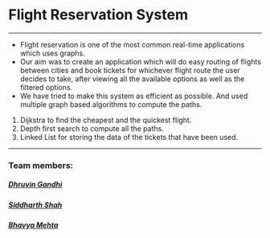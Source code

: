 # Flight Reservation System
---
* Flight reservation is one of the most common real-time applications which uses graphs. 
* Our aim was to create an application which will do easy routing of flights between cities and book tickets for whichever flight route the user decides to take, after viewing all the available options as well as the filtered options.
* We have tried to make this system as efficient as possible. And used multiple graph based algorithms to compute the paths.
1. Dijkstra to find the cheapest and the quickest flight. 
2. Depth first search to compute all the paths. 
3. Linked List for storing the data of the tickets that have been used. 

---
### Team members:
##### [Dhruvin Gandhi](https://github.com/dhruvin5)
##### [Siddharth Shah](https://github.com/sid-1207)
##### [Bhavya Mehta](https://github.com/bhavya092)
